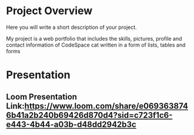 # Project Overview
Here you will write a short description of your project.
<p>My project is a web portfolio that includes the skills, pictures, profile and contact information of CodeSpace cat written in a form of lists, tables and forms </p>

# Presentation

## Loom Presentation Link:https://www.loom.com/share/e0693638746b41a2b240b69426d870d4?sid=c723f1c6-e443-4b44-a03b-d48dd2942b3c
